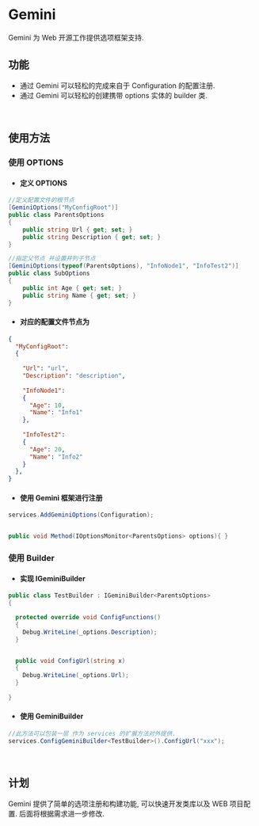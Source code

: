 # Gemini
Gemini 为 Web 开源工作提供选项框架支持.

## 功能

- 通过 Gemini 可以轻松的完成来自于 Configuration 的配置注册.
- 通过 Gemini 可以轻松的创建携带 options 实体的 builder 类.  

<br/>  

## 使用方法

### 使用 OPTIONS 

 - #### 定义 OPTIONS

```c#
//定义配置文件的根节点
[GeminiOptions("MyConfigRoot")]
public class ParentsOptions
{
    public string Url { get; set; }
    public string Description { get; set; }
}

//指定父节点 并设置并列子节点
[GeminiOptions(typeof(ParentsOptions), "InfoNode1", "InfoTest2")]
public class SubOptions
{
    public int Age { get; set; }
    public string Name { get; set; }
}
```  

 - #### 对应的配置文件节点为
```json
{
  "MyConfigRoot": 
  {
  
    "Url": "url",
    "Description": "description",
    
    "InfoNode1": 
    {
      "Age": 10,
      "Name": "Info1"
    },
    
    "InfoTest2": 
    {
      "Age": 20,
      "Name": "Info2"
    }
  },
}
```

 - #### 使用 Gemini 框架进行注册

```C#
services.AddGeminiOptions(Configuration);


public void Method(IOptionsMonitor<ParentsOptions> options){ }
```   

### 使用 Builder

- #### 实现 IGeminiBuilder   

```C#  
public class TestBuilder : IGeminiBuilder<ParentsOptions>
{

  protected override void ConfigFunctions()
  {
    Debug.WriteLine(_options.Description);
  }


  public void ConfigUrl(string x)
  {
    Debug.WriteLine(_options.Url);
  }
  
}
```  

- #### 使用 GeminiBuilder

```C# 
//此方法可以包装一层 作为 services 的扩展方法对外提供.
services.ConfigGeminiBuilder<TestBuilder>().ConfigUrl("xxx");

```
<br/>  

## 计划

Gemini 提供了简单的选项注册和构建功能, 可以快速开发类库以及 WEB 项目配置.
后面将根据需求进一步修改.
